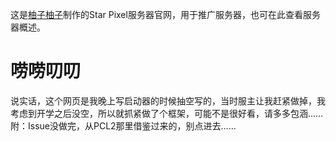 这是[柚子柚子](https://space.bilibili.com/1377882998)制作的Star Pixel服务器官网，用于推广服务器，也可在此查看服务器概述。
# 唠唠叨叨
说实话，这个网页是我晚上写启动器的时候抽空写的，当时服主让我赶紧做掉，我考虑到开学之后没空，所以就抓紧做了个框架，可能不是很好看，请多多包涵……
附：Issue没做完，从PCL2那里借鉴过来的，别点进去……
